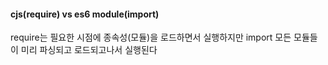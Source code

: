 #### cjs(require) vs es6 module(import)
require는 필요한 시점에 종속성(모듈)을 로드하면서 실행하지만
import 모든 모듈들이 미리 파싱되고 로드되고나서 실행된다